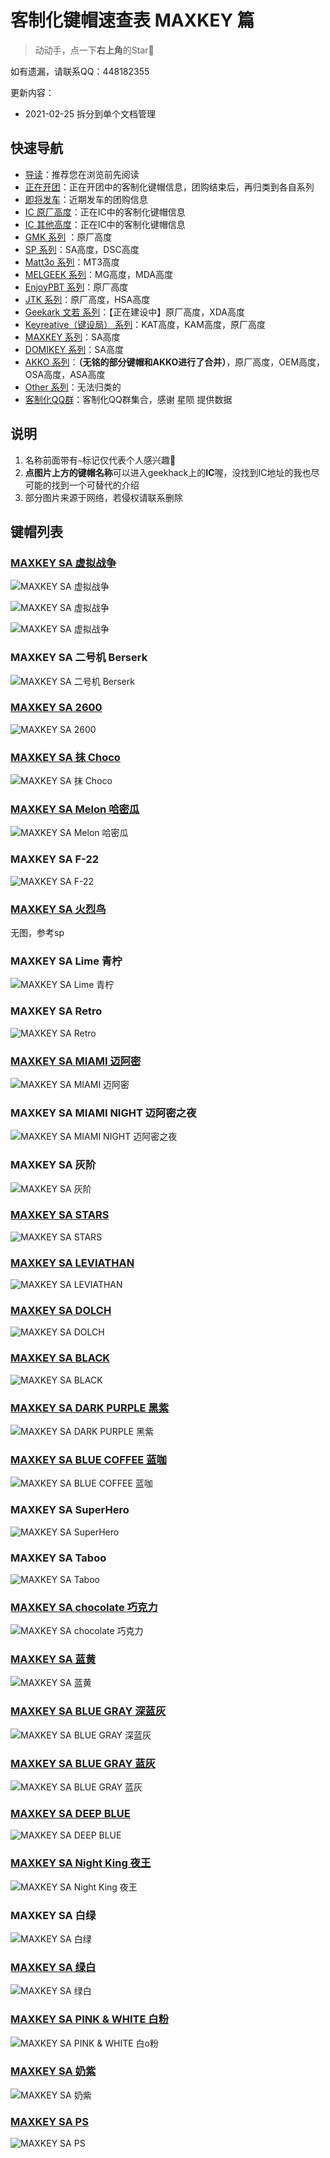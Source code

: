 # 客制化键帽速查表 MAXKEY 篇

> 动动手，点一下**右上角**的Star🤝

如有遗漏，请联系QQ：448182355

更新内容：

- 2021-02-25 拆分到单个文档管理

## 快速导航

- [导读](./README.md)：推荐您在浏览前先阅读
- [正在开团](./gb.md)：正在开团中的客制化键帽信息，团购结束后，再归类到各自系列
- [即将发车](./come.md)：近期发车的团购信息
- [IC 原厂高度](./ic.md)：正在IC中的客制化键帽信息
- [IC 其他高度](./ic-other.md)：正在IC中的客制化键帽信息
- [GMK 系列](./gmk.md) ：原厂高度
- [SP 系列](./sp.md)：SA高度，DSC高度
- [Matt3o 系列](./matt3o.md)：MT3高度
- [MELGEEK 系列](./melgeek.md)：MG高度，MDA高度
- [EnjoyPBT 系列](./enjoypbt.md)：原厂高度
- [JTK 系列](./jtk.md)：原厂高度，HSA高度
- [Geekark 文若 系列](./geekark.md)：【正在建设中】原厂高度，XDA高度
- [Keyreative（键设局） 系列](./keyreative.md)：KAT高度，KAM高度，原厂高度
- [MAXKEY 系列](./maxkey.md)：SA高度
- [DOMIKEY 系列](./domikey.md)：SA高度
- [AKKO 系列](./akko.md)：**（无铭的部分键帽和AKKO进行了合并）**，原厂高度，OEM高度，OSA高度，ASA高度
- [Other 系列](./other.md)：无法归类的
- [客制化QQ群](./gg-group.md)：客制化QQ群集合，感谢 星陨 提供数据

## 说明

1. 名称前面带有`~`标记仅代表个人感兴趣🌝
2. **点图片上方的键帽名称**可以进入geekhack上的**IC**喔，没找到IC地址的我也尽可能的找到一个可替代的介绍
3. 部分图片来源于网络，若侵权请联系删除

## 键帽列表

### [MAXKEY SA 虚拟战争](https://www.zfrontier.com/app/flow/2agnK731Q9Lo)

![MAXKEY SA 虚拟战争](media/16126840969627.jpg)

![MAXKEY SA 虚拟战争](media/16126841047047.jpg)

![MAXKEY SA 虚拟战争](media/16126841115981.jpg)

### MAXKEY SA 二号机 Berserk

![MAXKEY SA 二号机 Berserk](media/16126843556560.jpg)

### [MAXKEY SA 2600](https://kbdfans.com/collections/sa-profile/products/gb-maxkey-x)

![MAXKEY SA 2600](media/16126794523441.jpg)

### [MAXKEY SA 抹 Choco](https://geekhack.org/index.php?topic=102042.0)

![MAXKEY SA 抹 Choco](media/16126813459066.jpg)

### [MAXKEY SA Melon 哈密瓜](https://www.zfrontier.com/app/flow/4xPoonPAbKa4)

![MAXKEY SA Melon 哈密瓜](media/16126808698464.jpg)

### MAXKEY SA F-22

![MAXKEY SA F-22](media/16126811702658.jpg)

### [MAXKEY SA 火烈鸟](https://www.zfrontier.com/app/flow/2g8y9o8pK59Y)

无图，参考sp

### MAXKEY SA Lime 青柠

![MAXKEY SA Lime 青柠](media/16126812913924.jpg)

### MAXKEY SA Retro

![MAXKEY SA Retro](media/16126800746120.jpg)

### [MAXKEY SA MIAMI 迈阿密](https://kbdfans.com/collections/sa-profile/products/maxkey-miami-sa-keycaps)

![MAXKEY SA MIAMI 迈阿密](media/16126802577750.jpg)

### MAXKEY SA MIAMI NIGHT 迈阿密之夜

![MAXKEY SA MIAMI NIGHT 迈阿密之夜](media/16126813823278.jpg)

### MAXKEY SA 灰阶

![MAXKEY SA 灰阶](media/16126789891474.jpg)

### [MAXKEY SA STARS](https://kbdfans.com/collections/sa-profile/products/maxkey-sa-starskeycaps-set)

![MAXKEY SA STARS](media/16126800336236.jpg)

### [MAXKEY SA LEVIATHAN](https://kbdfans.com/collections/sa-profile/products/sa-leviathan-keycaps)

![MAXKEY SA LEVIATHAN](media/16126796824586.jpg)

### [MAXKEY SA DOLCH](https://kbdfans.com/collections/sa-profile/products/maxkey-dolch-sa-double-shot-abs-keycaps)

![MAXKEY SA DOLCH](media/16126798104318.jpg)

### [MAXKEY SA BLACK](https://kbdfans.com/collections/sa-profile/products/maxkey-black-doubleshot-abs-sa-keycaps)

![MAXKEY SA BLACK](media/16126797197806.jpg)

### [MAXKEY SA DARK PURPLE 黑紫](https://kbdfans.com/collections/sa-profile/products/maxkey-dark-purple-sa-keycaps)

![MAXKEY SA DARK PURPLE 黑紫](media/16126804664298.jpg)

### [MAXKEY SA BLUE COFFEE 蓝咖](https://kbdfans.com/collections/sa-profile/products/maxkey-sa-blue-coffee-keycaps-set)

![MAXKEY SA BLUE COFFEE 蓝咖](media/16126804953851.jpg)

### MAXKEY SA SuperHero

![MAXKEY SA SuperHero](media/16126789757222.jpg)

### MAXKEY SA Taboo

![MAXKEY SA Taboo](media/16126789482129.jpg)

### [MAXKEY SA chocolate 巧克力](https://kbdfans.com/collections/sa-profile/products/maxkey-chocolate-sa-keycaps-set)

![MAXKEY SA chocolate 巧克力](media/16126801354672.jpg)

### [MAXKEY SA 蓝黄](https://kbdfans.com/collections/sa-profile/products/maxkey-sa-ka-keycaps-set)

![MAXKEY SA 蓝黄](media/16126804363959.jpg)

### [MAXKEY SA BLUE GRAY 深蓝灰](https://kbdfans.com/collections/sa-profile/products/bfcmmaxkey-blue-gray-sa-keycaps-set)

![MAXKEY SA BLUE GRAY 深蓝灰](media/16126797678299.jpg)

### [MAXKEY SA BLUE GRAY 蓝灰](https://kbdfans.com/collections/sa-profile/products/maxkey-b-g-sa-keycaps)

![MAXKEY SA BLUE GRAY 蓝灰](media/16126801605582.jpg)

### [MAXKEY SA DEEP BLUE](https://kbdfans.com/collections/sa-profile/products/maxkey-deep-blue-keycaps-set)

![MAXKEY SA DEEP BLUE](media/16126803787344.jpg)

### [MAXKEY SA Night King 夜王](https://kbdfans.com/collections/sa-profile/products/maxkey-sa-keycaps-set)

![MAXKEY SA Night King 夜王](media/16126790010695.jpg)

### MAXKEY SA 白绿

![MAXKEY SA 白绿](media/16126799580506.jpg)

### [MAXKEY SA 绿白](https://kbdfans.com/collections/sa-profile/products/bfcmmaxkey-green-white-sa-profile-keycaps-set)

![MAXKEY SA 绿白](media/16126799083780.jpg)

### [MAXKEY SA PINK & WHITE 白粉](https://kbdfans.com/collections/sa-profile/products/bfcmmaxkey-pink-white-sa-profile-keycaps-set)

![MAXKEY SA PINK & WHITE 白o粉](media/16126801020717.jpg)

### [MAXKEY SA 奶紫](https://kbdfans.com/collections/sa-profile/products/maxkey-sa-keycaps-set-1)

![MAXKEY SA 奶紫](media/16126803381894.jpg)

### [MAXKEY SA PS](https://kbdfans.com/collections/sa-profile/products/maxkey-ps-keycaps-set)

![MAXKEY SA PS](media/16126805556821.jpg)
